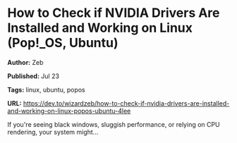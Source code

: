 # How to Check if NVIDIA Drivers Are Installed and Working on Linux (Pop!_OS, Ubuntu)

**Author:** Zeb

**Published:** Jul 23

**Tags:** linux, ubuntu, popos

**URL:** https://dev.to/wizardzeb/how-to-check-if-nvidia-drivers-are-installed-and-working-on-linux-popos-ubuntu-4lee

If you're seeing black windows, sluggish performance, or relying on CPU rendering, your system might...